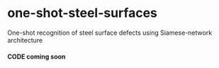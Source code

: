 # one-shot-steel-surfaces

One-shot recognition of steel surface defects using Siamese-network architecture

#### CODE coming soon
